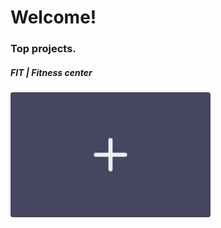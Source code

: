 
# Welcome!

### Top projects.
<div align="left" width="100%" background="Orange">
	<h5>FIT | Fitness center</h5>
	<svg xmlns="http://www.w3.org/2000/svg" width="320" height="200" fill="#ebedf0" class="bi bi-plus" viewBox="0 0 320 200"
	  style="background: #474661; border-radius: 4px; cursor: pointer; transition: background 0.25s"
	>
	  <!-- [ styles ] -->
	  <style>
	    .modal, .modal-text {
	      opacity: 0;
	      transition: opacity 0.25s;
	    }
	    .cover {
	      display: block;
	      width: 100%; height: 100%;
	      position: absolute;
	      left: 0; top: 0;
	      z-index: 999;
	      fill: Black;
	      fill-opacity: 0.7;
	      z-index: -1;
	    }
	    .logo {
	      transition: opacity 0.25s;
	    }
	  </style>
	  <!-- [ content ] -->
	  <svg class = 'logo' width="100%" height="100%" viewBox="-7 -7 30 30">
	      <path
		  d="M8 4a.5.5 0 0 1 .5.5v3h3a.5.5 0 0 1 0 1h-3v3a.5.5 0 0 1-1 0v-3h-3a.5.5 0 0 1 0-1h3v-3A.5.5 0 0 1 8 4z"
	      />
	  </svg>
	  <svg class = 'modal' width="100%" height="100%" viewBox="-7 -7 30 30"
	     onMouseOver="
		this.style.opacity='1';
		document.querySelector('.logo').style.opacity='0.5'
		document.querySelector('.modal-text').style.opacity='1';
	     "
	     onMouseOut="
		this.style.opacity='0';
		document.querySelector('.logo').style.opacity='1'
		document.querySelector('.modal-text').style.opacity='0';
	     "
	   >
	     <rect
		 width="100%"
		 height="100%"
		 x="0"
		 y="0"
		 class="cover"
	      >
	      <rect/>
	  </svg>
	  <svg class = 'modal-text' width="100%" height="100%" viewBox="-7 -7 30 30">
	    <text 
		 font-family="Arial"
		 font-size="17" 
		 fill="#ebedf0"
		 x="50%" y="50%"
		 dominant-baseline="middle"
		 text-anchor="middle"
	     >
	       FIT | Fitness center
	     </text>
	  </svg>
	</svg>

</div> 


